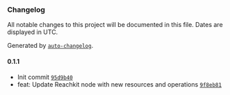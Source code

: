 ### Changelog

All notable changes to this project will be documented in this file. Dates are displayed in UTC.

Generated by [`auto-changelog`](https://github.com/CookPete/auto-changelog).

#### 0.1.1

- Init commit [`95d9b40`](https://github.com/quinten-kamphuis/n8n-nodes-reachkit/commit/95d9b40e416c568d42174d66c8e1e354dd5da3cc)
- feat: Update Reachkit node with new resources and operations [`9f8eb81`](https://github.com/quinten-kamphuis/n8n-nodes-reachkit/commit/9f8eb81f6395401ba18b4194a6e735b12d12af1d)
